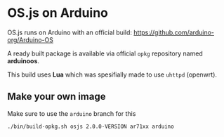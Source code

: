 # OS.js on Arduino

OS.js runs on Arduino with an official build: https://github.com/arduino-org/Arduino-OS

A ready built package is available via official `opkg` repository named **arduinoos**.

This build uses **Lua** which was spesifially made to use `uhttpd` (openwrt).

## Make your own image

Make sure to use the `arduino` branch for this

```
./bin/build-opkg.sh osjs 2.0.0-VERSION ar71xx arduino
```
